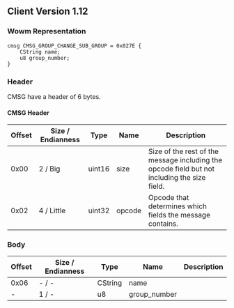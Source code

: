 ## Client Version 1.12

### Wowm Representation
```rust,ignore
cmsg CMSG_GROUP_CHANGE_SUB_GROUP = 0x027E {
    CString name;
    u8 group_number;
}
```
### Header
CMSG have a header of 6 bytes.

#### CMSG Header
| Offset | Size / Endianness | Type   | Name   | Description |
| ------ | ----------------- | ------ | ------ | ----------- |
| 0x00   | 2 / Big           | uint16 | size   | Size of the rest of the message including the opcode field but not including the size field.|
| 0x02   | 4 / Little        | uint32 | opcode | Opcode that determines which fields the message contains.|
### Body
| Offset | Size / Endianness | Type | Name | Description |
| ------ | ----------------- | ---- | ---- | ----------- |
| 0x06 | - / - | CString | name |  |
| - | 1 / - | u8 | group_number |  |
